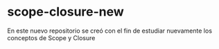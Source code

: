 # scope-closure-new
En este nuevo repositorio se creó con el fin de estudiar nuevamente los conceptos de Scope y Closure
